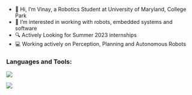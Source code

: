- 👋 Hi, I’m Vinay, a Robotics Student at University of Maryland, College Park
- 👀 I’m interested in working with robots, embedded systems and software
- 🔍 Actively Looking for Summer 2023 internships
- :computer: Working actively on Perception, Planning and Autonomous Robots

<h3 align="left">Languages and Tools:</h3>
<p align="left">
  <a href="https://skillicons.dev">
    <img src="https://skillicons.dev/icons?i=python,ros,cpp,java,html,&theme=light" />
  </a>
</p>
<p align="left">
  <a href="https://skillicons.dev">
    <img src="https://skillicons.dev/icons?i=raspberrypi,arduino,postman,docker,linux,matlab,&theme=light" />
  </a>
</p>
